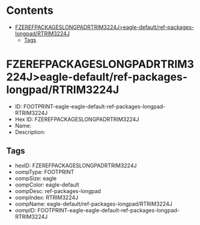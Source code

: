 



Contents
========

* [FZEREFPACKAGESLONGPADRTRIM3224J>eagle-default/ref-packages-longpad/RTRIM3224J](#fzerefpackageslongpadrtrim3224jeagle-defaultref-packages-longpadrtrim3224j)
	* [Tags](#tags)

# FZEREFPACKAGESLONGPADRTRIM3224J>eagle-default/ref-packages-longpad/RTRIM3224J

- ID: FOOTPRINT-eagle-eagle-default-ref-packages-longpad-RTRIM3224J
- Hex ID: FZEREFPACKAGESLONGPADRTRIM3224J
- Name: 
- Description: 

## Tags

- hexID: FZEREFPACKAGESLONGPADRTRIM3224J
- oompType: FOOTPRINT
- oompSize: eagle
- oompColor: eagle-default
- oompDesc: ref-packages-longpad
- oompIndex: RTRIM3224J
- oompName: eagle-default/ref-packages-longpad/RTRIM3224J
- oompID: FOOTPRINT-eagle-eagle-default-ref-packages-longpad-RTRIM3224J
